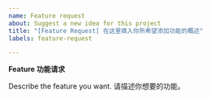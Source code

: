 ```yaml
---
name: Feature request
about: Suggest a new idea for this project
title: "[Feature Request] 在这里填入你所希望添加功能的概述"
labels: feature-request

---
```


**Feature 功能请求**

Describe the feature you want. 请描述你想要的功能。
